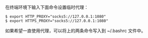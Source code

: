 在终端环境下输入下面命令设置临时代理：

```console
$ export HTTP_PROXY="socks5://127.0.0.1:1080"
$ export HTTPS_PROXY="socks5://127.0.0.1:1080"
```

如果希望一直使用代理，可以将上的两条命令写入到 ~/.bashrc 文件中。

